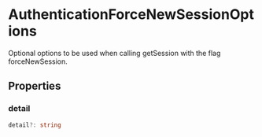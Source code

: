 # AuthenticationForceNewSessionOptions

Optional options to be used when calling getSession with the flag forceNewSession.

## Properties

### detail

```typescript
detail?: string
```

